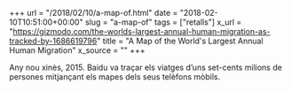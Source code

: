 +++
url = "/2018/02/10/a-map-of.html"
date = "2018-02-10T10:51:00+00:00"
slug = "a-map-of"
tags = ["retalls"]
x_url = "https://gizmodo.com/the-worlds-largest-annual-human-migration-as-tracked-by-1686619796"
title = "A Map of the World's Largest Annual Human Migration"
x_source = ""
+++


Any nou xinès, 2015. Baidu va traçar els viatges d’uns set-cents milions de persones mitjançant els mapes dels seus telèfons mòbils.
